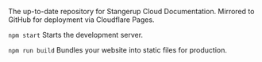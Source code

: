 The up-to-date repository for Stangerup Cloud Documentation.
Mirrored to GitHub for deployment via Cloudflare Pages.

`npm start`
Starts the development server.

`npm run build`
Bundles your website into static files for production.
